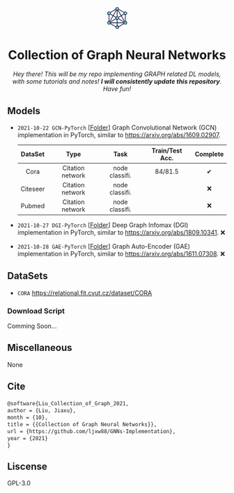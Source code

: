 <div align="center">
<a href="" target="_blank">
   <img src="src/image/logo.png" alt="repo logo" style="width:10%">
</a>

# Collection of Graph Neural Networks

_Hey there! This will be my repo implementing GRAPH related DL models, with some tutorials and notes! **I will consistently update this repository**. Have fun!_

</div>

## Models

- `2021-10-22 GCN-PyTorch` [[Folder](./GCN-PyTorch)] Graph Convolutional Network (GCN) implementation in PyTorch, similar to https://arxiv.org/abs/1609.02907. 
  
  | DataSet  |       Type       |      Task      | Train/Test Acc. | Complete |
  | :------: | :--------------: | :------------: | :-------------: | :------: |
  |   Cora   | Citation network | node classifi. |     84/81.5     |    ✔     |
  | Citeseer | Citation network | node classifi. |                 |    ❌     |
  |  Pubmed  | Citation network | node classifi. |                 |    ❌     |


- `2021-10-27 DGI-PyTorch` [[Folder](./DGI-PyTorch)] Deep Graph Infomax (DGI) implementation in PyTorch, similar to https://arxiv.org/abs/1809.10341. ❌

- `2021-10-28 GAE-PyTorch` [[Folder](./GAE-PyTorch)] Graph Auto-Encoder (GAE) implementation in PyTorch, similar to https://arxiv.org/abs/1611.07308. ❌

## DataSets

- `CORA` https://relational.fit.cvut.cz/dataset/CORA

### Download Script

Comming Soon...

## Miscellaneous

None

## Cite
```
@software{Liu_Collection_of_Graph_2021,
author = {Liu, Jiaxu},
month = {10},
title = {{Collection of Graph Neural Networks}},
url = {https://github.com/ljxw88/GNNs-Implementation},
year = {2021}
}
```

## Liscense
GPL-3.0